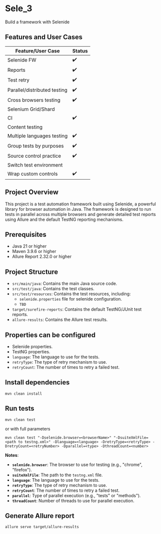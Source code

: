 # Sele_3

Build a framework with Selenide

## Features and User Cases

| Feature/User Case            | Status |
|------------------------------|--------|
| Selenide FW                  | ✔️     |
| Reports                      | ✔️     |
| Test retry                   | ✔️     |
| Parallel/distributed testing | ✔️     |
| Cross browsers testing       | ✔️     |
| Selenium Grid/Shard          |        |
| CI                           | ✔️     |
| Content testing              |        |
| Multiple languages testing   | ✔️     |
| Group tests by purposes      | ✔️     |
| Source control practice      | ✔️     |
| Switch test environment      |        |
| Wrap custom controls         | ✔️     

## Project Overview

This project is a test automation framework built using Selenide, a powerful library for browser automation in Java. The
framework is designed to run tests in parallel across multiple browsers and generate detailed test reports using Allure
and the default TestNG reporting mechanisms.

## Prerequisites

- Java 21 or higher
- Maven 3.9.6 or higher
- Allure Report 2.32.0 or higher

## Project Structure

- `src/main/java`: Contains the main Java source code.
- `src/test/java`: Contains the test classes.
- `src/test/resources`: Contains the test resources, including:
    - `selenide.properties` file for selenide configuration.
    - `TBD`
- `target/surefire-reports`: Contains the default TestNG/JUnit test reports.
- `allure-results`: Contains the Allure test results.

## Properties can be configured

- Selenide properties.
- TestNG properties.
- `language`: The language to use for the tests.
- `retryType`: The type of retry mechanism to use.
- `retryCount`: The number of times to retry a failed test.

## Install dependencies

  ```shell
  mvn clean install
  ```

## Run tests

  ```shell
  mvn clean test
  ```

or with full parameters

  ```shell
  mvn clean test "-Dselenide.browser=<browserName>" "-DsuiteXmlFile=<path to testng.xml>" -Dlanguage=<language> -DretryType=<retryType> -DretryCount=<retryNumber> -Dparallel=<type> -DthreadCount=<number>
  ```

**Notes**:

- **`selenide.browser`**: The browser to use for testing (e.g., "chrome", "firefox").
- **`suiteXmlFile`**: The path to the `testng.xml` file.
- **`language`**: The language to use for the tests.
- **`retryType`**: The type of retry mechanism to use.
- **`retryCount`**: The number of times to retry a failed test.
- **`parallel`**: Type of parallel execution (e.g., "tests" or "methods").
- **`threadCount`**: Number of threads to use for parallel execution.

## Generate Allure report

  ```shell
  allure serve target/allure-results
  ```